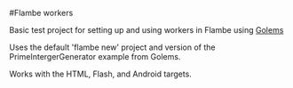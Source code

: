 #Flambe workers

Basic test project for setting up and using workers in Flambe using [Golems](https://github.com/Rezmason/Golems)

Uses the default 'flambe new' project and version of the PrimeIntergerGenerator example from Golems.

Works with the HTML, Flash, and Android targets.